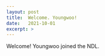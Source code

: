 ```yaml
---
layout: post
title:  Welcome. Youngwoo!
date:   2021-10-01
excerpt: >
---
```



  Welcome! Youngwoo joined the NDL.
